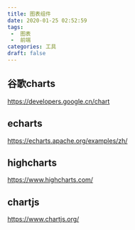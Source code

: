 ```yaml
---
title: 图表组件
date: 2020-01-25 02:52:59
tags: 
 -  图表
 -  前端
categories: 工具
draft: false
---
```


## 谷歌charts

https://developers.google.cn/chart

## echarts

https://echarts.apache.org/examples/zh/

## highcharts

https://www.highcharts.com/

## chartjs

https://www.chartjs.org/
